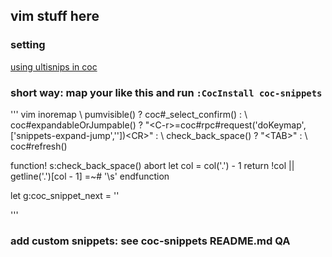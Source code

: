 ## vim stuff here

### setting

[using ultisnips in coc](https://github.com/neoclide/coc-snippets)

### short way: map your <tab> like this and run `:CocInstall coc-snippets`
''' vim
inoremap <silent><expr> <TAB>
      \ pumvisible() ? coc#_select_confirm() :
      \ coc#expandableOrJumpable() ? "\<C-r>=coc#rpc#request('doKeymap', ['snippets-expand-jump',''])\<CR>" :
      \ <SID>check_back_space() ? "\<TAB>" :
      \ coc#refresh()

function! s:check_back_space() abort
  let col = col('.') - 1
  return !col || getline('.')[col - 1]  =~# '\s'
endfunction

let g:coc_snippet_next = '<tab>'

'''
### add custom snippets: see coc-snippets README.md QA
